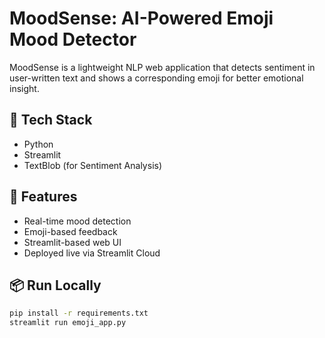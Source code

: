 # MoodSense: AI-Powered Emoji Mood Detector

MoodSense is a lightweight NLP web application that detects sentiment in user-written text and shows a corresponding emoji for better emotional insight.

## 🔧 Tech Stack
- Python
- Streamlit
- TextBlob (for Sentiment Analysis)

## 🚀 Features
- Real-time mood detection
- Emoji-based feedback
- Streamlit-based web UI
- Deployed live via Streamlit Cloud

## 📦 Run Locally
```bash
pip install -r requirements.txt
streamlit run emoji_app.py

